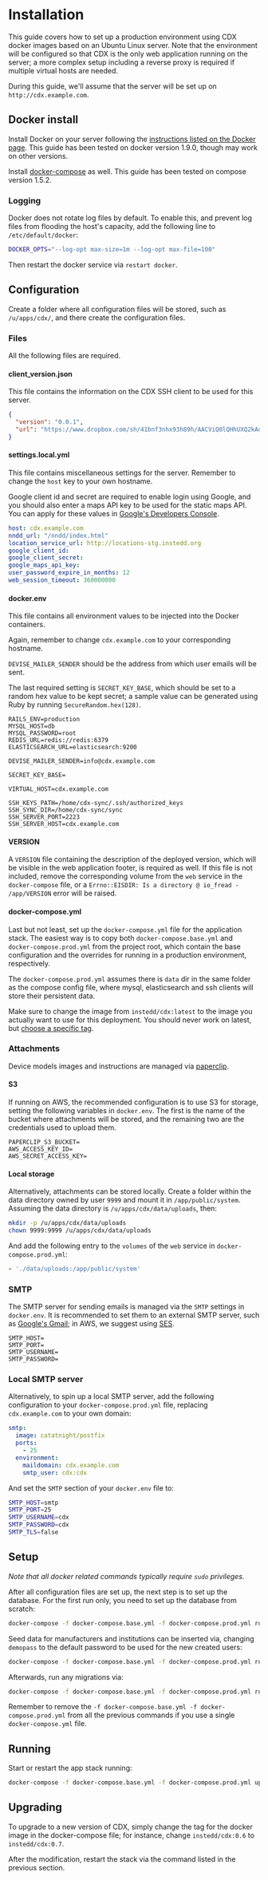 # Installation

This guide covers how to set up a production environment using CDX docker images based on an Ubuntu Linux server. Note that the environment will be configured so that CDX is the only web application running on the server; a more complex setup including a reverse proxy is required if multiple virtual hosts are needed.

During this guide, we'll assume that the server will be set up on `http://cdx.example.com`.

## Docker install

Install Docker on your server following the [instructions listed on the Docker page](https://docs.docker.com/engine/installation/ubuntulinux/). This guide has been tested on docker version 1.9.0, though may work on other versions.

Install [docker-compose](https://docs.docker.com/compose/install/) as well. This guide has been tested on compose version 1.5.2.

### Logging

Docker does not rotate log files by default. To enable this, and prevent log files from flooding the host's capacity, add the following line to `/etc/default/docker`:
```bash
DOCKER_OPTS="--log-opt max-size=1m --log-opt max-file=100"
```

Then restart the docker service via `restart docker`.

## Configuration

Create a folder where all configuration files will be stored, such as `/u/apps/cdx/`, and there create the configuration files.

### Files

All the following files are required.

#### client_version.json

This file contains the information on the CDX SSH client to be used for this server.

```json
{
  "version": "0.0.1",
  "url": "https://www.dropbox.com/sh/41bnf3nhx93h89h/AACViQ0lQHhUXQ2kAoQ29NN5a/cdx-win32-0.0.1.exe?dl=1"
}
```

#### settings.local.yml

This file contains miscellaneous settings for the server. Remember to change the `host` key to your own hostname.

Google client id and secret are required to enable login using Google, and you should also enter a maps API key to be used for the static maps API. You can apply for these values in [Google's Developers Console](https://console.developers.google.com/).

```yml
host: cdx.example.com
nndd_url: "/nndd/index.html"
location_service_url: http://locations-stg.instedd.org
google_client_id:
google_client_secret:
google_maps_api_key:
user_password_expire_in_months: 12
web_session_timeout: 360000000
```

#### docker.env

This file contains all environment values to be injected into the Docker containers.

Again, remember to change `cdx.example.com` to your corresponding hostname.

`DEVISE_MAILER_SENDER` should be the address from which user emails will be sent.

The last required setting is `SECRET_KEY_BASE`, which should be set to a random hex value to be kept secret; a sample value can be generated using Ruby by running `SecureRandom.hex(128)`.

```
RAILS_ENV=production
MYSQL_HOST=db
MYSQL_PASSWORD=root
REDIS_URL=redis://redis:6379
ELASTICSEARCH_URL=elasticsearch:9200

DEVISE_MAILER_SENDER=info@cdx.example.com

SECRET_KEY_BASE=

VIRTUAL_HOST=cdx.example.com

SSH_KEYS_PATH=/home/cdx-sync/.ssh/authorized_keys
SSH_SYNC_DIR=/home/cdx-sync/sync
SSH_SERVER_PORT=2223
SSH_SERVER_HOST=cdx.example.com
```

#### VERSION

A `VERSION` file containing the description of the deployed version, which will be visible in the web application footer, is required as well. If this file is not included, remove the corresponding volume from the `web` service in the `docker-compose` file, or a `Errno::EISDIR: Is a directory @ io_fread - /app/VERSION` error will be raised.

#### docker-compose.yml

Last but not least, set up the `docker-compose.yml` file for the application stack. The easiest way is to copy both `docker-compose.base.yml` and `docker-compose.prod.yml` from the project root, which contain the base configuration and the overrides for running in a production environment, respectively.

The `docker-compose.prod.yml` assumes there is `data` dir in the same folder as the compose config file, where mysql, elasticsearch and ssh clients will store their persistent data.

Make sure to change the image from `instedd/cdx:latest` to the image you actually want to use for this deployment. You should never work on latest, but [choose a specific tag](https://hub.docker.com/r/instedd/cdx/tags/).

### Attachments

Device models images and instructions are managed via [paperclip](https://github.com/thoughtbot/paperclip).

#### S3

If running on AWS, the recommended configuration is to use S3 for storage, setting the following variables in `docker.env`. The first is the name of the bucket where attachments will be stored, and the remaining two are the credentials used to upload them.
```
PAPERCLIP_S3_BUCKET=
AWS_ACCESS_KEY_ID=
AWS_SECRET_ACCESS_KEY=
```

#### Local storage

Alternatively, attachments can be stored locally. Create a folder within the data directory owned by user `9999` and mount it in `/app/public/system`. Assuming the data directory is `/u/apps/cdx/data/uploads`, then:
```bash
mkdir -p /u/apps/cdx/data/uploads
chown 9999:9999 /u/apps/cdx/data/uploads
```

And add the following entry to the `volumes` of the `web` service in `docker-compose.prod.yml`:
```yml
- './data/uploads:/app/public/system'
```
### SMTP

The SMTP server for sending emails is managed via the `SMTP` settings in `docker.env`. It is recommended to set them to an external SMTP server, such as [Google's Gmail](https://support.google.com/a/answer/176600?hl=en); in AWS, we suggest using [SES](https://aws.amazon.com/ses/).

```
SMTP_HOST=
SMTP_PORT=
SMTP_USERNAME=
SMTP_PASSWORD=
```

### Local SMTP server

Alternatively, to spin up a local SMTP server, add the following configuration to your `docker-compose.prod.yml` file, replacing `cdx.example.com` to your own domain:

```yml
smtp:
  image: catatnight/postfix
  ports:
    - 25
  environment:
    maildomain: cdx.example.com
    smtp_user: cdx:cdx
```

And set the `SMTP` section of your `docker.env` file to:

```bash
SMTP_HOST=smtp
SMTP_PORT=25
SMTP_USERNAME=cdx
SMTP_PASSWORD=cdx
SMTP_TLS=false
```

## Setup

_Note that all docker related commands typically require `sudo` privileges._

After all configuration files are set up, the next step is to set up the database. For the first run only, you need to set up the database from scratch:
```bash
docker-compose -f docker-compose.base.yml -f docker-compose.prod.yml run --rm web rake db:setup
```

Seed data for manufacturers and institutions can be inserted via, changing `demopass` to the default password to be used for the new created users:
```bash
docker-compose -f docker-compose.base.yml -f docker-compose.prod.yml run --rm web rake institutions:load manifests:load PASSWORD=demopass
```

Afterwards, run any migrations via:
```bash
docker-compose -f docker-compose.base.yml -f docker-compose.prod.yml run --rm web rake db:migrate
```

Remember to remove the `-f docker-compose.base.yml -f docker-compose.prod.yml` from all the previous commands if you use a single `docker-compose.yml` file.

## Running

Start or restart the app stack running:
```bash
docker-compose -f docker-compose.base.yml -f docker-compose.prod.yml up -d --force-recreate
```

## Upgrading

To upgrade to a new version of CDX, simply change the tag for the docker image in the docker-compose file; for instance, change `instedd/cdx:0.6` to `instedd/cdx:0.7`.

After the modification, restart the stack via the command listed in the previous section.
